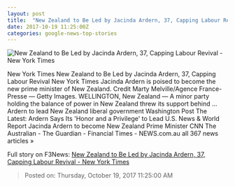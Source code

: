 ```yaml
---
layout: post
title:  "New Zealand to Be Led by Jacinda Ardern, 37, Capping Labour Revival - New York Times"
date: 2017-10-19 11:25:00Z
categories: google-news-top-stories
---
```


![New Zealand to Be Led by Jacinda Ardern, 37, Capping Labour Revival - New York Times](https://static01.nyt.com/images/2017/10/20/world/20newzealand-1/20newzealand-1-facebookJumbo.jpg)

New York Times New Zealand to Be Led by Jacinda Ardern, 37, Capping Labour Revival New York Times Jacinda Ardern is poised to become the new prime minister of New Zealand. Credit Marty Melville/Agence France-Presse — Getty Images. WELLINGTON, New Zealand — A minor party holding the balance of power in New Zealand threw its support behind ... Ardern to lead New Zealand liberal government Washington Post The Latest: Ardern Says Its 'Honor and a Privilege' to Lead U.S. News & World Report Jacinda Ardern to become New Zealand Prime Minister CNN The Australian - The Guardian - Financial Times - NEWS.com.au all 367 news articles »


Full story on F3News: [New Zealand to Be Led by Jacinda Ardern, 37, Capping Labour Revival - New York Times](http://www.f3nws.com/n/uA2sCG)

> Posted on: Thursday, October 19, 2017 11:25:00 AM
